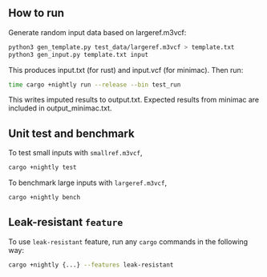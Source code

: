 ## How to run

Generate random input data based on largeref.m3vcf:
```bash
python3 gen_template.py test_data/largeref.m3vcf > template.txt
python3 gen_input.py template.txt input
```

This produces input.txt (for rust) and input.vcf (for minimac). Then run:
```bash
time cargo +nightly run --release --bin test_run
```

This writes imputed results to output.txt. Expected results from
minimac are included in output_minimac.txt.

## Unit test and benchmark
To test small inputs with `smallref.m3vcf`,
```bash
cargo +nightly test
```
To benchmark large inputs with `largeref.m3vcf`,
```bash
cargo +nightly bench
```

## Leak-resistant `feature`
To use `leak-resistant` feature, run any `cargo` commands in the following way:
```bash
cargo +nightly {...} --features leak-resistant
```

